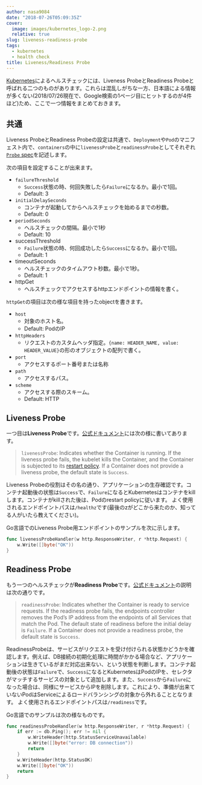 ```yaml
---
author: nasa9084
date: "2018-07-26T05:09:35Z"
cover:
  image: images/kubernetes_logo-2.png
  relative: true
slug: liveness-readiness-probe
tags:
  - kubernetes
  - health check
title: Liveness/Readiness Probe
---
```



[Kubernetes](https://kubernetes.io)によるヘルスチェックには、Liveness ProbeとReadiness Probeと呼ばれる二つのものがあります。これらは混乱しがちな一方、日本語による情報が多くない(2018/07/26現在で、Google検索の1ページ目にヒットするのが4件ほど)ため、ここで一つ情報をまとめておきます。

## 共通

Liveness ProbeとReadiness Probeの設定は共通で、`Deployment`や`Pod`のマニフェスト内で、`containers`の中に`livenessProbe`と`readinessProbe`としてそれぞれ[`Probe` spec](https://v1-10.docs.kubernetes.io/docs/reference/generated/kubernetes-api/v1.10/#probe-v1-core)を記述します。

次の項目を設定することが出来ます。

* `failureThreshold`
    * `Success`状態の時、何回失敗したら`Failure`になるか。最小で1回。
    * Default: 3
* `initialDelaySeconds`
    * コンテナが起動してからヘルスチェックを始めるまでの秒数。
    * Default: 0
* `periodSeconds`
    * ヘルスチェックの間隔。最小で1秒
    * Default: 10
* successThreshold
    * `Failure`状態の時、何回成功したら`Success`になるか。最小で1回。
    * Default: 1
* timeoutSeconds
    *  ヘルスチェックのタイムアウト秒数。最小で1秒。
    *  Default: 1
* httpGet
    * ヘルスチェックでアクセスするhttpエンドポイントの情報を書く。

`httpGet`の項目は次の様な項目を持ったobjectを書きます。


* `host`
    * 対象のホスト名。
    * Default: PodのIP
* `httpHeaders`
    * リクエストのカスタムヘッダ指定。`{name: HEADER_NAME, value: HEADER_VALUE}`の形のオブジェクトの配列で書く。
* `port`
    * アクセスするポート番号または名称
* `path`
    * アクセスするパス。
* `scheme`
    * アクセスする際のスキーム。
    * Default: HTTP

## Liveness Probe

一つ目は**Liveness Probe**です。[公式ドキュメント](https://kubernetes.io/docs/concepts/workloads/pods/pod-lifecycle/#container-probes)には次の様に書いてあります。

> `livenessProbe`: Indicates whether the Container is running. If the liveness probe fails, the kubelet kills the Container, and the Container is subjected to its [restart policy](https://kubernetes.io/docs/concepts/workloads/pods/pod-lifecycle/#restart-policy). If a Container does not provide a liveness probe, the default state is `Success`.

Liveness Probeの役割はその名の通り、アプリケーションの生存確認です。コンテナ起動後の状態は`Success`で、`Failure`になるとKubernetesはコンテナをkillします。コンテナがkillされた後は、Podのrestart policyに従います。
よく使用されるエンドポイントパスは`/healthz`です(最後のzがどこから来たのか、知ってる人がいたら教えてください)。

Go言語でのLiveness Probe用エンドポイントのサンプルを次に示します。

``` go
func livenessProbeHandler(w http.ResponseWriter, r *http.Request) {
    w.Write([]byte("OK"))
}
```

## Readiness Probe

もう一つのヘルスチェックが**Readiness Probe**です。[公式ドキュメント](https://kubernetes.io/docs/concepts/workloads/pods/pod-lifecycle/#container-probes)の説明は次の通りです。

> `readinessProbe`: Indicates whether the Container is ready to service requests. If the readiness probe fails, the endpoints controller removes the Pod’s IP address from the endpoints of all Services that match the Pod. The default state of readiness before the initial delay is `Failure`. If a Container does not provide a readiness probe, the default state is `Success`.

ReadinessProbeは、サービスがリクエストを受け付けられる状態かどうかを確認します。例えば、DB接続の初期化処理に時間がかかる場合など、アプリケーションは生きているがまだ対応出来ない、という状態を判断します。コンテナ起動後の状態は`Failure`で、`Success`になるとKubernetesはPodのIPを、セレクタがマッチするサービスの対象として追加します。また、`Success`から`Failure`になった場合は、同様にサービスからIPを削除します。これにより、準備が出来ていないPodはServiceによるロードバランシングの対象から外れることとなります。
よく使用されるエンドポイントパスは`/readiness`です。

Go言語でのサンプルは次の様なものです。

``` go
func readinessProbeHandler(w http.ResponseWriter, r *http.Request) {
    if err := db.Ping(); err != nil {
        w.WriteHeader(http.StatusServiceUnavailable)
        w.Write([]byte("error: DB connection"))
        return
    }
    w.WriteHeader(http.StatusOK)
    w.Write([]byte("OK"))
    return
}
```


